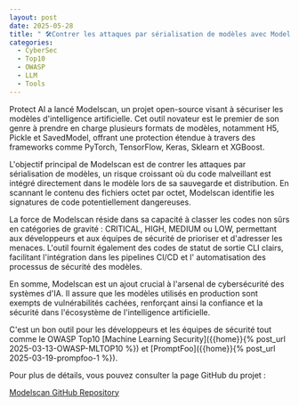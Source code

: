 ```yaml
---
layout: post
date: 2025-05-28
title: " 🛠️Contrer les attaques par sérialisation de modèles avec Modelscan"
categories:
  - CyberSec
  - Top10
  - OWASP
  - LLM
  - Tools
---
```


Protect AI a lancé Modelscan, un projet open-source visant à sécuriser les modèles d'intelligence artificielle. Cet
outil novateur est le premier de son genre à prendre en charge plusieurs formats de modèles, notamment H5, Pickle et
SavedModel, offrant une protection étendue à travers des frameworks comme PyTorch, TensorFlow, Keras, Sklearn et
XGBoost.

L'objectif principal de Modelscan est de contrer les attaques par sérialisation de modèles, un risque croissant où du
code malveillant est intégré directement dans le modèle lors de sa sauvegarde et distribution. En scannant le contenu
des fichiers octet par octet, Modelscan identifie les signatures de code potentiellement dangereuses.

La force de Modelscan réside dans sa capacité à classer les codes non sûrs en catégories de gravité : CRITICAL, HIGH,
MEDIUM ou LOW, permettant aux développeurs et aux équipes de sécurité de prioriser et d'adresser les menaces. L'outil
fournit également des codes de statut de sortie CLI clairs, facilitant l'intégration dans les pipelines CI/CD et l'
automatisation des processus de sécurité des modèles.

En somme, Modelscan est un ajout crucial à l'arsenal de cybersécurité des systèmes d'IA. Il assure que les modèles
utilisés en production sont exempts de vulnérabilités cachées, renforçant ainsi la confiance et la sécurité dans
l'écosystème de l'intelligence artificielle. 

C'est un bon outil pour les développeurs et les équipes de sécurité  tout comme le OWASP Top10 [Machine Learning 
Security]({{home}}{% post_url 2025-03-13-OWASP-MLTOP10 %}) et [PromptFoo]({{home}}{% post_url 2025-03-19-prompfoo-1 
%}).

Pour plus de détails, vous pouvez consulter la page GitHub du projet :

[Modelscan GitHub Repository](https://github.com/protectai/modelscan)
